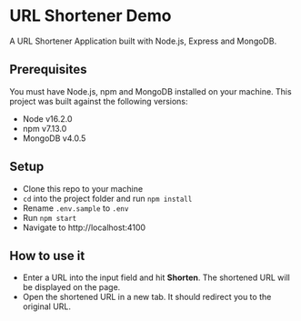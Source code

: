 # URL Shortener Demo

A URL Shortener Application built with Node.js, Express and MongoDB.

## Prerequisites

You must have Node.js, npm and MongoDB installed on your machine. This project was built against the following versions:

- Node v16.2.0
- npm v7.13.0
- MongoDB v4.0.5

## Setup

- Clone this repo to your machine
- `cd` into the project folder and run `npm install`
- Rename `.env.sample` to `.env`
- Run `npm start`
- Navigate to http://localhost:4100

## How to use it

- Enter a URL into the input field and hit **Shorten**. The shortened URL will be displayed on the page.
- Open the shortened URL in a new tab. It should redirect you to the original URL.
